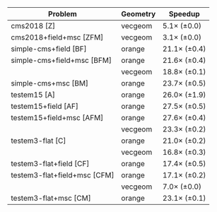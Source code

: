 | Problem                      | Geometry |      Speedup |
| ---------------------------- | -------- | ------------ |
| cms2018 [Z]                  | vecgeom  |  5.1× (±0.0) |
| cms2018+field+msc [ZFM]      | vecgeom  |  3.1× (±0.0) |
| simple-cms+field [BF]        | orange   | 21.1× (±0.4) |
| simple-cms+field+msc [BFM]   | orange   | 21.6× (±0.4) |
|                              | vecgeom  | 18.8× (±0.1) |
| simple-cms+msc [BM]          | orange   | 23.7× (±0.5) |
| testem15 [A]                 | orange   | 26.0× (±1.9) |
| testem15+field [AF]          | orange   | 27.5× (±0.5) |
| testem15+field+msc [AFM]     | orange   | 27.6× (±0.4) |
|                              | vecgeom  | 23.3× (±0.2) |
| testem3-flat [C]             | orange   | 21.0× (±0.2) |
|                              | vecgeom  | 16.8× (±0.3) |
| testem3-flat+field [CF]      | orange   | 17.4× (±0.5) |
| testem3-flat+field+msc [CFM] | orange   | 17.1× (±0.2) |
|                              | vecgeom  |  7.0× (±0.0) |
| testem3-flat+msc [CM]        | orange   | 23.1× (±0.1) |
